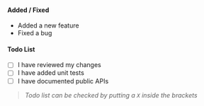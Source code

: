 #### Added / Fixed

- Added a new feature
- Fixed a bug

#### Todo List

- [ ] I have reviewed my changes
- [ ] I have added unit tests
- [ ] I have documented public APIs

>*Todo list can be checked by putting a `X` inside the brackets*

